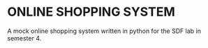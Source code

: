 # ONLINE SHOPPING SYSTEM
A mock online shopping system written in python for the SDF lab in semester 4.